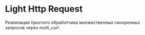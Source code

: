 # Light Http Request
Реализация простого обработчика множественных синхронных запросов через multi_curl.

